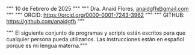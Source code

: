""" 10 de Febrero de 2025  """
""" Dra. Anaid Flores, anaidgfh@gmail.com  """
""" ORCID: https://orcid.org/0000-0001-7243-3962 """
""" GITHUB: https://github.com/anaidgfh """

""" El siguiente conjunto de programas y scripts están escritos para que cualquier persona pueda utilizarlos. Las instrucciones están en español porque es mi lengua materna."""
